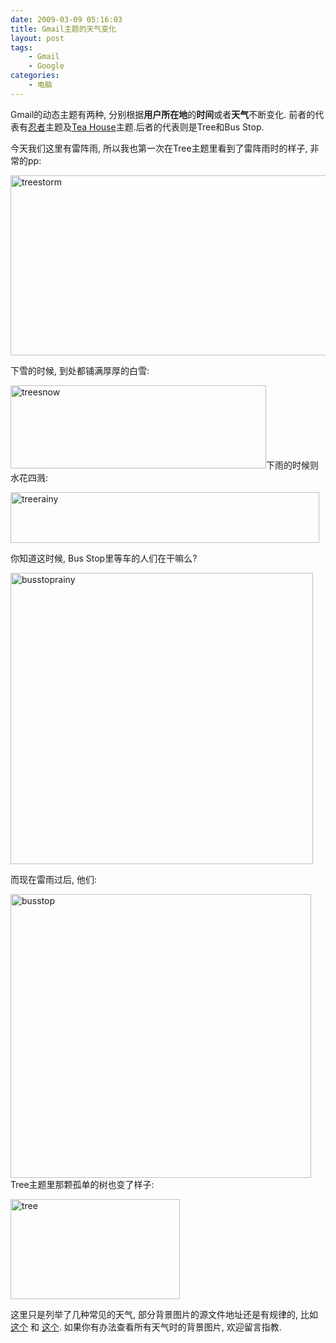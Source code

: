 ```yaml
---
date: 2009-03-09 05:16:03
title: Gmail主题的天气变化
layout: post
tags:
    - Gmail
    - Google
categories:
    - 电脑
---
```

<!--more-->Gmail的动态主题有两种, 分别根据<strong>用户所在地</strong>的<strong>时间</strong>或者<strong>天气</strong>不断变化. 前者的代表有<a href="http://azaleasays.com/2008/12/05/ninja-stor/" target="_blank">忍者</a>主题及<a href="http://ztpala.com/wp-content/uploads/2009/03/tree.png2008/11/story-of-fox-in-gmail-theme/" target="_blank">Tea House</a>主题.后者的代表则是Tree和Bus Stop.

今天我们这里有雷阵雨, 所以我也第一次在Tree主题里看到了雷阵雨时的样子, 非常的pp:

<a href="http://dl.getdropbox.com/u/150115/Tree_1662x871_scrot.png" target="_blank"><img class="aligncenter size-full wp-image-1934" title="treestorm" src="http://ztpala.com/wp-content/uploads/2009/03/treestorm.png" alt="treestorm" width="550" height="288" /></a>

下雪的时候, 到处都铺满厚厚的白雪:

<img class="aligncenter size-full wp-image-1935" title="treesnow" src="http://ztpala.com/wp-content/uploads/2009/03/treesnow.png" alt="treesnow" width="409" height="133" />下雨的时候则水花四溅:

<img class="aligncenter size-full wp-image-1936" title="treerainy" src="http://ztpala.com/wp-content/uploads/2009/03/treerainy.png" alt="treerainy" width="494" height="81" />

你知道这时候, Bus Stop里等车的人们在干嘛么?

<img class="aligncenter size-full wp-image-1938" title="busstoprainy" src="http://ztpala.com/wp-content/uploads/2009/03/busstoprainy.png" alt="busstoprainy" width="484" height="466" />

而现在雷雨过后, 他们:

<img class="aligncenter size-full wp-image-1939" title="busstop" src="http://ztpala.com/wp-content/uploads/2009/03/busstop.png" alt="busstop" width="481" height="454" />Tree主题里那颗孤单的树也变了样子:

<img class="aligncenter size-full wp-image-1940" title="tree" src="http://ztpala.com/wp-content/uploads/2009/03/tree.png" alt="tree" width="271" height="160" />

这里只是列举了几种常见的天气, 部分背景图片的源文件地址还是有规律的, 比如<a href="https://mail.google.com/mail/images/2/5/tree/thunderstorm/footer_bg.jpg" target="_blank">这个</a> 和 <a href="https://mail.google.com/mail/images/2/5/tree/thunderstorm/header_bg.jpg" target="_blank">这个</a>. 如果你有办法查看所有天气时的背景图片, 欢迎留言指教.
